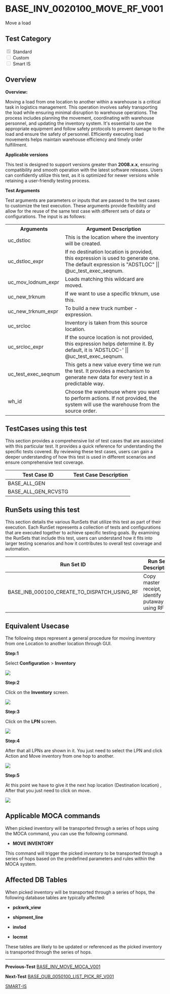 # **BASE_INV_0020100_MOVE_RF_V001**


<!-- SMART_DOC_GEN_TEST_DESCR - Start -->
Move a load
<!-- SMART_DOC_GEN_TEST_DESCR - End -->

## **Test Category**

<input type="checkbox" checked disabled> Standard
<br>
<input type="checkbox" disabled> Custom
<br>
<input type="checkbox" disabled> Smart IS


## **Overview**

**Overview:**

Moving a load from one location to another within a warehouse is a critical task in logistics management. This operation involves safely transporting the load while ensuring minimal disruption to warehouse operations. The process includes planning the movement, coordinating with warehouse personnel, and updating the inventory system. It's essential to use the appropriate equipment and follow safety protocols to prevent damage to the load and ensure the safety of personnel. Efficiently executing load movements helps maintain warehouse efficiency and timely order fulfillment.

**Applicable versions**

This test is designed to support versions greater than **2008.x.x**,
ensuring compatibility and smooth operation with the latest software
releases. Users can confidently utilize this test, as it is optimized
for newer versions while retaining a user-friendly testing process.

**Test Arguments**

Test arguments are parameters or inputs that are passed to the test
cases to customize the test execution. These arguments provide
flexibility and allow for the reuse of the same test case with different
sets of data or configurations. The input is as follows:


<!-- SMART_DOC_GEN_TEST_ARG - Start -->
<table>
<tr><th>Arguments</th><th>Argument Description</th></tr>
<tr><td>uc_dstloc</td><td>This is the location where the inventory will be created.</td></tr>
<tr><td>uc_dstloc_expr</td><td>If no destination location is provided, this expression is used to generate one. The default expression is "ADSTLOC" || @uc_test_exec_seqnum.</td></tr>
<tr><td>uc_mov_lodnum_expr</td><td>Loads matching this wildcard are moved.</td></tr>
<tr><td>uc_new_trknum</td><td>If we want to use a specific trknum, use this.</td></tr>
<tr><td>uc_new_trknum_expr</td><td>To build a new truck number - expression.</td></tr>
<tr><td>uc_srcloc</td><td>Inventory is taken from this source location.</td></tr>
<tr><td>uc_srcloc_expr</td><td>If the source location is not provided, this expression helps determine it. By default, it is 'ADSTLOC-' || @uc_test_exec_seqnum.</td></tr>
<tr><td>uc_test_exec_seqnum</td><td>This gets a new value every time we run the test. It provides a mechanism to generate new data for every test in a predictable way.</td></tr>
<tr><td>wh_id</td><td>Choose the warehouse where you want to perform actions. If not provided, the system will use the warehouse from the source order.</td></tr>
</table>
<!-- SMART_DOC_GEN_TEST_ARG - End -->

## **TestCases using this test**

This section provides a comprehensive list of test cases that are associated with this particular test. It provides a quick reference for understanding the specific tests covered. By reviewing these test cases, users can gain a deeper understanding of how this test is used in different scenarios and ensure comprehensive test coverage.


<!-- SMART_DOC_GEN_TEST_CASE_USING_THIS - Start -->
| Test Case ID | Test Case Description |
| ------------ | --------------------- |
| BASE_ALL_GEN |  |
| BASE_ALL_GEN_RCVSTG |  |

<!-- SMART_DOC_GEN_TEST_CASE_USING_THIS - End -->

## **RunSets using this test**

This section details the various RunSets that utilize this test as part of their execution. Each RunSet represents a collection of tests and configurations that are executed together to achieve specific testing goals. By examining the RunSets that include this test, users can understand how it fits into larger testing scenarios and how it contributes to overall test coverage and automation.


<!-- SMART_DOC_GEN_RUN_SET_USING_THIS - Start -->
| Run Set ID | Run Set Description |
| ---------- | ------------------- |
| BASE_INB_000100_CREATE_TO_DISPATCH_USING_RF | Copy master receipt, identify putaway using RF |

<!-- SMART_DOC_GEN_RUN_SET_USING_THIS - End -->

## **Equivalent Usecase**

The following steps represent a general procedure for moving inventory
from one Location to another location through GUI.

**Step:1**

Select **Configuration** > **Inventory**

![](BASE_INV_0020100_MOVE_RF_V001/image1.png)


**Step:2**

Click on the **Inventory** screen.

![](BASE_INV_0020100_MOVE_RF_V001/image2.png)


**Step:3**

Click on the **LPN** screen.

![](BASE_INV_0020100_MOVE_RF_V001/image3.png)

**Step:4**

After that all LPNs are shown in it. You just need to select the LPN and
click Action and Move inventory from one hop to another.

![](BASE_INV_0020100_MOVE_RF_V001/image4.png)

**Step:5**

At this point we have to give it the next hop location (Destination
location) , After that you just need to click on move.

![](BASE_INV_0020100_MOVE_RF_V001/image5.png)

## **Applicable MOCA commands**
When picked inventory will be transported through a series of hops using
the MOCA command, you can use the following command.

-   **MOVE INVENTORY**

This command will trigger the picked inventory to be transported through
a series of hops based on the predefined parameters and rules within the
MOCA system.

## **Affected DB Tables**

When picked inventory will be transported through a series of hops,
the following database tables are typically affected:

-   **pckwrk_view**

-   **shipment_line**

-   **invlod**

-   **locmst**

These tables are likely to be updated or referenced as the picked
inventory is transported through the series of hops.

---

**Previous-Test**
 [BASE_INV_MOVE_MOCA_V001](./tests_docs/BASE_INV_MOVE_MOCA_V001.md)
 
**Next-Test**
  [BASE_OUB_0050100_LIST_PICK_RF_V001](./tests_docs/BASE_OUB_0050100_LIST_PICK_RF_V001.md)

[SMART-IS](https://www.smart-is.pk) 